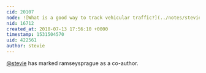 ```yaml
---
cid: 20107
node: ![What is a good way to track vehicular traffic?](../notes/stevie/07-13-2018/what-is-a-good-way-to-track-vehicular-traffic)
nid: 16712
created_at: 2018-07-13 17:56:10 +0000
timestamp: 1531504570
uid: 422561
author: stevie
---
```


 [@stevie](/profile/stevie) has marked ramseysprague as a co-author. 